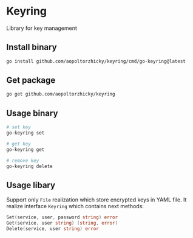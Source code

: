 # Keyring

Library for key management


## Install binary
```bash
go install github.com/aopoltorzhicky/keyring/cmd/go-keyring@latest
```

## Get package
```bash
go get github.com/aopoltorzhicky/keyring
```

## Usage binary

```bash
# set key
go-keyring set
```

```bash
# get key
go-keyring get
```

```bash
# remove key
go-keyring delete
```

## Usage libary

Support only `File` realization which store encrypted keys in YAML file. It realize interface `Keyring` which contains next methods:

```go
Set(service, user, password string) error
Get(service, user string) (string, error)
Delete(service, user string) error
```